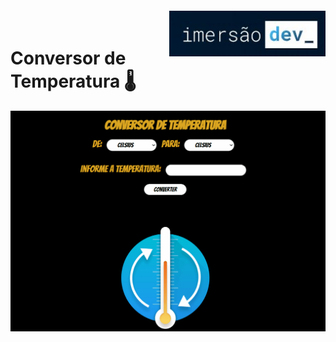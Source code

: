  
 <img align="right" width="250px" style="margin-top:-20px" src="ImersaoDev.jpg"/>
 
 # Conversor de Temperatura 🌡️

<img src="ConversorTemperatura.gif"/>
